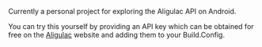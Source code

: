 Currently a personal project for exploring the Aligulac API on Android.

You can try this yourself by providing an API key which can be obtained for free on the [Aligulac](http://aligulac.com/ "Aligulac homepage") website and adding them to your Build.Config.
